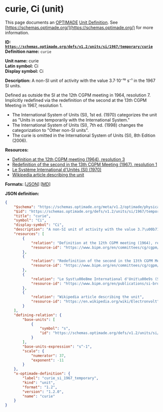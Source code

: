 # curie, Ci (unit)

This page documents an [OPTIMADE](https://www.optimade.org/) [Unit Definition](https://schemas.optimade.org/#definitions). See [https://schemas.optimade.org/](https://schemas.optimade.org/) for more information.

**ID: [`https://schemas.optimade.org/defs/v1.2/units/si/1967/temporary/curie`](https://schemas.optimade.org/defs/v1.2/units/si/1967/temporary/curie.md)**  
**Definition name:** `curie`

**Unit name:** curie  
**Latin symbol:** Ci  
**Display symbol:** Ci  
  
**Description:** A non-SI unit of activity with the value 3.7·10⁻¹⁰ s⁻¹ in the 1967 SI units.

Defined as outside the SI at the 12th CGPM meeting in 1964, resolution 7.
Implicitly redefined via the redefinition of the second at the 13th CGPM Meeting in 1967, resolution 1.

- The International System of Units (SI), 1st ed. (1970) categorizes the unit as "Units in use temporarily with the International System."
- The International System of Units (SI), 7th ed. (1998) changes the categorization to "Other non-SI units".
- The curie is omitted in the International System of Units (SI), 8th Edition (2006).

**Resources:**

- [Definition at the 12th CGPM meeting (1964), resolution 3](https://www.bipm.org/en/committees/cg/cgpm/12-1964/resolution-3)
- [Redefinition of the second in the 13th CGPM Meeting (1967), resolution 1](https://www.bipm.org/en/committees/cg/cgpm/13-1967/resolution-1)
- [Le Système International d'Unités (SI) (1970)](https://www.bipm.org/en/publications/si-brochure)
- [Wikipedia article describing the unit](https://en.wikipedia.org/wiki/Electronvolt)


**Formats:** [[JSON](curie.json)] [[MD](curie.md)]

**JSON definition:**

``` json
{
    "$schema": "https://schemas.optimade.org/meta/v1.2/optimade/physical_unit_definition.md",
    "$id": "https://schemas.optimade.org/defs/v1.2/units/si/1967/temporary/curie",
    "title": "curie",
    "symbol": "Ci",
    "display-symbol": "Ci",
    "description": "A non-SI unit of activity with the value 3.7\u00b710\u207b\u00b9\u2070 s\u207b\u00b9 in the 1967 SI units.\n\nDefined as outside the SI at the 12th CGPM meeting in 1964, resolution 7.\nImplicitly redefined via the redefinition of the second at the 13th CGPM Meeting in 1967, resolution 1.\n\n- The International System of Units (SI), 1st ed. (1970) categorizes the unit as \"Units in use temporarily with the International System.\"\n- The International System of Units (SI), 7th ed. (1998) changes the categorization to \"Other non-SI units\".\n- The curie is omitted in the International System of Units (SI), 8th Edition (2006).",
    "resources": [
        {
            "relation": "Definition at the 12th CGPM meeting (1964), resolution 3",
            "resource-id": "https://www.bipm.org/en/committees/cg/cgpm/12-1964/resolution-3"
        },
        {
            "relation": "Redefinition of the second in the 13th CGPM Meeting (1967), resolution 1",
            "resource-id": "https://www.bipm.org/en/committees/cg/cgpm/13-1967/resolution-1"
        },
        {
            "relation": "Le Syst\u00e8me International d'Unit\u00e9s (SI) (1970)",
            "resource-id": "https://www.bipm.org/en/publications/si-brochure"
        },
        {
            "relation": "Wikipedia article describing the unit",
            "resource-id": "https://en.wikipedia.org/wiki/Electronvolt"
        }
    ],
    "defining-relation": {
        "base-units": [
            {
                "symbol": "s",
                "id": "https://schemas.optimade.org/defs/v1.2/units/si/1967/base/second"
            }
        ],
        "base-units-expression": "s^-1",
        "scale": {
            "numerator": 37,
            "exponent": -11
        }
    },
    "x-optimade-definition": {
        "label": "curie_si_1967_temporary",
        "kind": "unit",
        "format": "1.2",
        "version": "1.2.0",
        "name": "curie"
    }
}
```